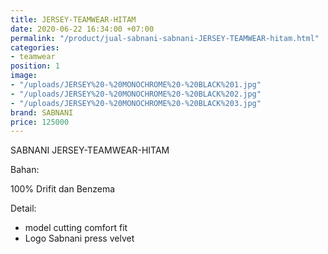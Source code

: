 ```yaml
---
title: JERSEY-TEAMWEAR-HITAM
date: 2020-06-22 16:34:00 +07:00
permalink: "/product/jual-sabnani-sabnani-JERSEY-TEAMWEAR-hitam.html"
categories:
- teamwear
position: 1
image:
- "/uploads/JERSEY%20-%20MONOCHROME%20-%20BLACK%201.jpg"
- "/uploads/JERSEY%20-%20MONOCHROME%20-%20BLACK%202.jpg"
- "/uploads/JERSEY%20-%20MONOCHROME%20-%20BLACK%203.jpg"
brand: SABNANI
price: 125000
---
```


SABNANI
JERSEY-TEAMWEAR-HITAM

Bahan:

100% Drifit dan Benzema


Detail:

- model cutting comfort fit
- Logo Sabnani press velvet